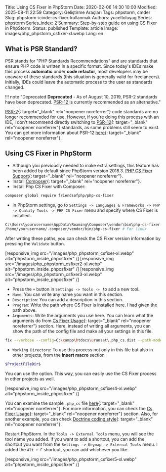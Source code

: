 Title: Using CS Fixer in PhpStorm
Date: 2020-02-06 14:30 10:00
Modified: 2025-08-11 22:59
Category: Geliştirme Araçları
Tags: phpstorm, cmder
Slug: phpstorm-icinde-cs-fixer-kullanmak
Authors: yuceltoluyag
Series: phpstorm
Series_index: 2
Summary: Step-by-step guide on using CS Fixer in PhpStorm.
Status: published
Template: article
Image: images/php_phpstorm_csfixer-xl.webp
Lang: en

## What is PSR Standard?

PSR stands for "PHP Standards Recommendations" and are standards that ensure PHP code is written in a specific format. Since today's IDEs make this process **automatic** under **code refactor**, most developers may be unaware of these standards (this situation is generally valid for freelancers). Initially, IDEs could leave the automatic process to the user as standards changed.

!!! note "Deprecated <b>Deprecated</b> - As of August 10, 2019, PSR-2 standards have been deprecated. <a href="https://www.php-fig.org/psr/psr-12/" rel="noopener noreferrer" target="_blank">PSR-12 </a> is currently recommended as an alternative."

[PSR-2](https://www.php-fig.org/psr/psr-2/){: target="\_blank" rel="noopener noreferrer"} code standards are no longer recommended for use. However, if you're doing this process with an IDE, I don't recommend directly switching to [PSR-12](https://www.php-fig.org/psr/psr-12/){: target="\_blank" rel="noopener noreferrer"} standards, as some problems still seem to exist. You can get more information about PSR-12 [here](https://github.com/FriendsOfPHP/PHP-CS-Fixer/issues/4502){: target="\_blank" rel="noopener noreferrer"}.

## Using CS Fixer in PhpStorm

- Although you previously needed to make extra settings, this feature has been added by default since PhpStorm version 2018.3. [PHP CS Fixer Support](https://blog.jetbrains.com/phpstorm/2018/09/phpstorm-2018-3-early-access-program-is-open/){: target="\_blank" rel="noopener noreferrer"}.
- Install [Composer](https://getcomposer.org/download/){: target="\_blank" rel="noopener noreferrer"}.
- Install Php CS Fixer with Composer:

```bash
composer global require friendsofphp/php-cs-fixer
```

- In PhpStorm settings, go to `Settings -> Languages & Frameworks -> PHP -> Quality Tools -> PHP CS Fixer` menu and specify where CS Fixer is installed.

```bash
C:\Users\yourusername\AppData\Roaming\Composer\vendor\bin\php-cs-fixer.bat # For Windows
/home/yourusername/.composer/vendor/bin/php-cs-fixer # For Linux
```

After writing these paths, you can check the CS Fixer version information by pressing the `Validate` button.

[responsive_img src="/images/php_phpstorm_csfixer-xl.webp" alt="phpstorm_inside_phpcsfixer" /]
[responsive_img src="/images/php_phpstorm_csfixer2-xl.webp" alt="phpstorm_inside_phpcsfixer" /]
[responsive_img src="/images/php_phpstorm_csfixer3-xl.webp" alt="phpstorm_inside_phpcsfixer" /]

- Press the `+` button in `Settings -> Tools -> ` to add a new tool.
- `Name`: You can write any name you want in this section.
- `Description`: You can add a description in this section.
- `Program`: Write the path where CS Fixer is installed here. I had given the path above.
- `Arguments`: Write the arguments you use here. You can learn what the arguments do from [Cs Fixer Usage](https://github.com/FriendsOfPHP/PHP-CS-Fixer#usage){: target="\_blank" rel="noopener noreferrer"} section. Here, instead of writing all arguments, you can show the path of the config file and make all your settings in this file.

```bash
fix --verbose --config=C:\xampp\htdocs\urunsat\.php_cs.dist --path-mode=intersection "$FileDir$/$FileName$"
```

- `Working Directory`: To use this process not only in this file but also in other projects, from the **insert macro** section

```bash
$ProjectFileDir$
```

You can use the option. This way, you can easily use the CS Fixer process in other projects as well.

[responsive_img src="/images/php_phpstorm_csfixer4-xl.webp" alt="phpstorm_inside_phpcsfixer" /]

You can examine the sample `.php_cs` file [here](https://github.com/FriendsOfPHP/PHP-CS-Fixer/blob/master/.php_cs.dist){: target="\_blank" rel="noopener noreferrer"}. For more information, you can check the [Cs Fixer Usage](https://github.com/FriendsOfPHP/PHP-CS-Fixer#usage){: target="\_blank" rel="noopener noreferrer"} section. Also, for another example, you can check [Doctrine coding style](https://gist.github.com/azdanov/8f637142115feebf4b44e11a0971e5cb){: target="\_blank" rel="noopener noreferrer"}.

Restart PhpStorm. In the `Tools -> External Tools` menu, you will see the tool name you added. If you want to add a shortcut, you can add the shortcut you want from the `Settings -> Keymap -> External Tools` menu. I added the `Alt + F` shortcut, you can add whichever you like.

[responsive_img src="/images/php_phpstorm_csfixer5-xl.webp" alt="phpstorm_inside_phpcsfixer" /]
